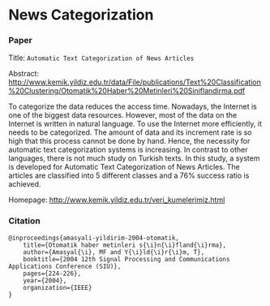 # News Categorization

### Paper

Title: `Automatic Text Categorization of News Articles`

Abstract: http://www.kemik.yildiz.edu.tr/data/File/publications/Text%20Classification%20Clustering/Otomatik%20Haber%20Metinleri%20Siniflandirma.pdf

To categorize the data reduces the access time. Nowadays, the Internet is one of the biggest data resources. However, most of the data on the Internet is written in natural language. To use the Internet more efficiently, it needs to be categorized. The amount of data and its increment rate is so high that this process cannot be done by hand. Hence, the necessity for automatic text categorization systems is increasing. In contrast to other languages, there is not much study on Turkish texts. In this study, a system is developed for Automatic Text Categorization of News Articles. The articles are classified into 5 different classes and a 76% success ratio is achieved.

Homepage: http://www.kemik.yildiz.edu.tr/veri_kumelerimiz.html


### Citation

```
@inproceedings{amasyali-yildirim-2004-otomatik,
    title={Otomatik haber metinleri s{\i}n{\i}fland{\i}rma},
    author={Amasyal{\i}, MF and Y{\i}ld{\i}r{\i}m, T},
    booktitle={2004 12th Signal Processing and Communications Applications Conference (SIU)},
    pages={224-226},
    year={2004},
    organization={IEEE}
}
```
